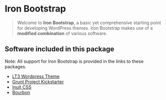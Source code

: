 # Iron Bootstrap

> Welcome to **Iron Bootstrap**, a basic yet comprehensive starting point for developing WordPress themes. Iron Bootstrap makes use of a **modified combination** of various software.

## Software included in this package
Note: All support for Iron Bootstrap is provided in the links to these packages.

- [LT3 Wordpress Theme](https://github.com/beaucharman/lt3)
- [Grunt Project Kickstarter](https://github.com/beaucharman/grunt-project-kickstarter)
- [Inuit CSS](http://inuitcss.com)
- [Bourbon](http://bourbon.io)
